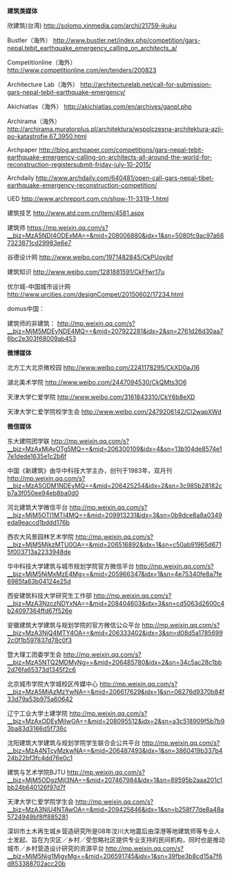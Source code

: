 **建筑类媒体**  

欣建筑(台湾)
http://solomo.xinmedia.com/archi/21759-ikuku

Bustler（海外）
http://www.bustler.net/index.php/competition/gars-nepal.tebit_earthquake_emergency_calling_on_architects_a/

Competitionline（海外）
http://www.competitionline.com/en/tenders/200823

Architecture Lab（海外）
http://architecturelab.net/call-for-submission-gars-nepal-tebit-earthquake-emergency/

Akichiatlas（海外）
http://akichiatlas.com/en/archives/ganpl.php

Archirama（海外）
http://archirama.muratorplus.pl/architektura/wspolczesna-architektura-azji-po-katastrofie,67_3950.html

Archpaper
http://blog.archpaper.com/competitions/gars-nepal-tebit-earthquake-emergency-calling-on-architects-all-around-the-world-for-reconstruction-registersubmit-friday-july-10-2015/

Archdaily
http://www.archdaily.com/640481/open-call-gars-nepal-tibet-earthquake-emergency-reconstruction-competition/  


UED
http://www.archreport.com.cn/show-11-3319-1.html

建筑技艺
http://www.atd.com.cn/Item/4581.aspx

建筑师
https://mp.weixin.qq.com/s?__biz=MzA5NDI4ODExMA==&mid=208006880&idx=1&sn=5080fc9ac97a667323871cd29983e6e7

谷德设计网
http://www.weibo.com/1971482845/CkPUovjbf

建筑知识
http://www.weibo.com/1281881591/CkFfwr17u

优尔城-中国城市设计网
http://www.urcities.com/designCompet/20150602/17234.html

domus中国：

建筑师的非建筑：
http://mp.weixin.qq.com/s?__biz=MjM5MDEyNDE4MQ==&mid=207922281&idx=2&sn=2761d26d30aa76bc2e303f68009ab453


**微博媒体**  

北方工大北京微校园
http://www.weibo.com/2241178295/CkXD0aJ16

湖北美术学院 
http://www.weibo.com/2447094530/CkQMts3O6

天津大学仁爱学院
http://www.weibo.com/3161843310/CkY6b8eXD

天津大学仁爱学院校学生会
http://www.weibo.com/2479206142/Cl2wapXWd


**微信媒体**


东大建院团学联
http://mp.weixin.qq.com/s?__biz=MzAxMjAyOTg5MQ==&mid=206300109&idx=4&sn=13b104de8574e17e1dede1635e1c2b6f

中国《新建筑》由华中科技大学主办，创刊于1983年，双月刊
http://mp.weixin.qq.com/s?__biz=MzA5ODM1NDEyMQ==&mid=206425254&idx=2&sn=3c985b28182cb7a3f050ee94eb8ba0d0

河北建筑大学微信平台
http://mp.weixin.qq.com/s?__biz=MjM5OTI1MTI4MQ==&mid=209913231&idx=3&sn=0b9dce8a8a0349eda9eaccd1bddd176b

西农大风景园林艺术学院
http://mp.weixin.qq.com/s?__biz=MjM5MjkzMTU0OA==&mid=206516892&idx=1&sn=c50ab91965d6715f003713a2233948de

华中科技大学建筑与城市规划学院官方微信平台
http://mp.weixin.qq.com/s?__biz=MjM5NjMxMzE4Mg==&mid=205966347&idx=1&sn=4e75340fe8a7fe6985fa63b04124e25d

西安建筑科技大学研究生工作部
http://mp.weixin.qq.com/s?__biz=MzA3NzczNDYxNA==&mid=208404603&idx=3&sn=cd5063d2600c4b24097364ffd67f526e

安徽建筑大学建筑与规划学院的官方微信公众平台
http://mp.weixin.qq.com/s?__biz=MzA3NjQ4MTY4OA==&mid=206333402&idx=3&sn=d08d5a17856992c0f1b597837d78c0f3

暨大理工团委学生会
http://mp.weixin.qq.com/s?__biz=MzA5NTQ2MDMyNg==&mid=206485780&idx=2&sn=34c5ac28c1bb2d76fa65373d1345f2c6

北京城市学院大学城校区传媒中心
http://mp.weixin.qq.com/s?__biz=MzA5MjAzMzYwNA==&mid=206617629&idx=1&sn=06276d9370b84f33d79a53b975a60642

辽宁工业大学土建学院
http://mp.weixin.qq.com/s?__biz=MzAxODEyMjIwOA==&mid=208095512&idx=2&sn=a3c518909f5b7b93ba83d3166d5f736c  

沈阳建筑大学建筑与规划学院学生联合会公共平台
http://mp.weixin.qq.com/s?__biz=MzA4NTcyMzkwNA==&mid=206487493&idx=1&sn=3860419b337b424b22bf3fc4dd76e0c1  

建筑与艺术学院BJTU
http://mp.weixin.qq.com/s?__biz=MjM5ODgzMjI3NA==&mid=207467984&idx=1&sn=89595b2aaa201c1bb24b640126f97d7f  

天津大学仁爱学院学生会
http://mp.weixin.qq.com/s?__biz=MzA3NjU4NTAwOA==&mid=209425846&idx=1&sn=b258f77de8a48a5724949bf8ff885281  


深圳市土木再生城乡营造研究所是08年汶川大地震后由深港等地建筑师等专业人士发起、旨在为灾区／乡村／受忽略社区提供专业支持的民间机构，同时也是推动城市／乡村营造设计研究的资源平台
http://mp.weixin.qq.com/s?__biz=MjM5Njg1MjgyMg==&mid=206591745&idx=1&sn=39fbe3b8cd15a7f6d853388702acc20b
